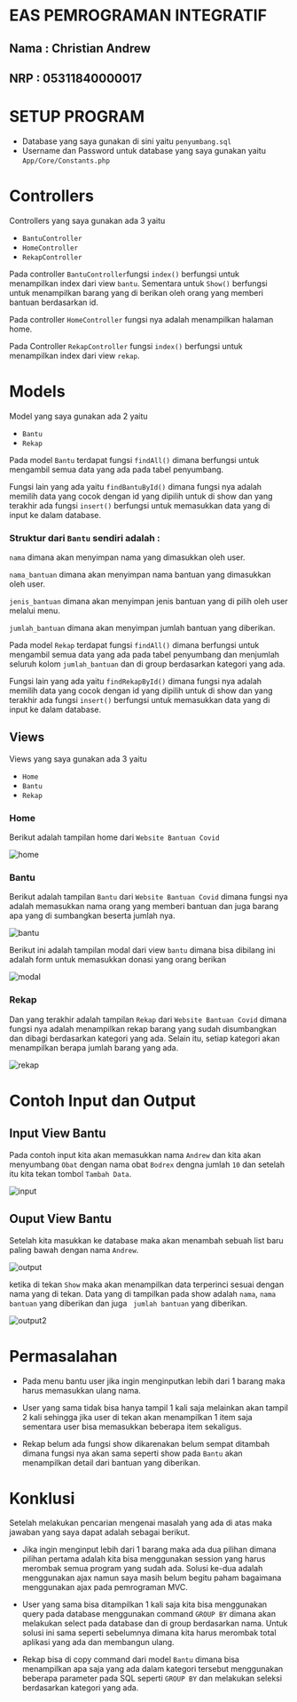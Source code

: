 # EAS PEMROGRAMAN INTEGRATIF

## Nama : Christian Andrew
## NRP : 05311840000017

# SETUP PROGRAM

* Database yang saya gunakan di sini yaitu ```penyumbang.sql```
* Username dan Password untuk database yang saya gunakan yaitu ```App/Core/Constants.php```

# Controllers

Controllers yang saya gunakan ada 3 yaitu 
* ```BantuController```
* ```HomeController```
* ```RekapController```

Pada controller ```BantuController```fungsi ```index()``` berfungsi untuk menampilkan index dari view ```bantu```. Sementara untuk ```Show()``` berfungsi untuk menampilkan barang yang di berikan oleh orang yang memberi bantuan berdasarkan id.

Pada controller ```HomeController``` fungsi nya adalah menampilkan halaman home.

Pada Controller ```RekapController``` fungsi ```index()``` berfungsi untuk menampilkan index dari view ```rekap```.


# Models

Model yang saya gunakan ada 2 yaitu 
* ```Bantu```
* ```Rekap```

Pada model ```Bantu``` terdapat fungsi ```findAll()``` dimana berfungsi untuk mengambil semua data yang ada pada tabel penyumbang. 

Fungsi lain yang ada yaitu ```findBantuById()``` dimana fungsi nya adalah memilih data yang cocok dengan id yang dipilih untuk di show dan yang terakhir ada fungsi ```insert()``` berfungsi untuk memasukkan data yang di input ke dalam database. 

### Struktur dari ```Bantu``` sendiri adalah :

```nama``` dimana akan menyimpan nama yang dimasukkan oleh user.

```nama_bantuan``` dimana akan menyimpan nama bantuan yang dimasukkan oleh user.

```jenis_bantuan``` dimana akan menyimpan jenis bantuan yang di pilih oleh user melalui menu.

```jumlah_bantuan``` dimana akan menyimpan jumlah bantuan yang diberikan.

Pada model ```Rekap``` terdapat fungsi ```findAll()``` dimana berfungsi untuk mengambil semua data yang ada pada tabel penyumbang dan menjumlah seluruh kolom ```jumlah_bantuan``` dan di group berdasarkan kategori yang ada. 

Fungsi lain yang ada yaitu ```findRekapById()``` dimana fungsi nya adalah memilih data yang cocok dengan id yang dipilih untuk di show dan yang terakhir ada fungsi ```insert()``` berfungsi untuk memasukkan data yang di input ke dalam database. 

## Views

Views yang saya gunakan ada 3 yaitu 
* ```Home```
* ```Bantu```
* ```Rekap```

### Home

Berikut adalah tampilan home dari ```Website Bantuan Covid```


![home](https://github.com/Alpha666/eas-pemrograman-integratif/blob/master/screenshot/Home.png)

### Bantu

Berikut adalah tampilan ```Bantu``` dari ```Website Bantuan Covid``` dimana fungsi nya adalah memasukkan nama orang yang memberi bantuan dan juga barang apa yang di sumbangkan beserta jumlah nya.   


![bantu](https://github.com/Alpha666/eas-pemrograman-integratif/blob/master/screenshot/Bantu.png)

Berikut ini adalah tampilan modal dari view ```bantu``` dimana bisa dibilang ini adalah form untuk memasukkan donasi yang orang berikan

![modal](https://github.com/Alpha666/eas-pemrograman-integratif/blob/master/screenshot/Modal.png)

### Rekap

Dan yang terakhir adalah tampilan ```Rekap``` dari ```Website Bantuan Covid``` dimana fungsi nya adalah menampilkan rekap barang yang sudah disumbangkan dan dibagi berdasarkan kategori yang ada. Selain itu, setiap kategori akan menampilkan berapa jumlah barang yang ada.

![rekap](https://github.com/Alpha666/eas-pemrograman-integratif/blob/master/screenshot/Rekap.png)


# Contoh Input dan Output

## Input View Bantu

Pada contoh input kita akan memasukkan nama ```Andrew``` dan kita akan menyumbang ```Obat``` dengan nama obat ```Bodrex``` dengna jumlah ```10``` dan setelah itu kita tekan tombol ```Tambah Data```.

![input](https://github.com/Alpha666/eas-pemrograman-integratif/blob/master/screenshot/input.png)

## Ouput View Bantu

Setelah kita masukkan ke database maka akan menambah sebuah list baru paling bawah dengan nama ```Andrew```.

![output](https://github.com/Alpha666/eas-pemrograman-integratif/blob/master/screenshot/output.png)


ketika di tekan ```Show``` maka akan menampilkan data terperinci sesuai dengan nama yang di tekan. Data yang di tampilkan pada show adalah ```nama```, ```nama bantuan``` yang diberikan dan juga ``` jumlah bantuan``` yang diberikan.

![output2](https://github.com/Alpha666/eas-pemrograman-integratif/blob/master/screenshot/output2.png)



# Permasalahan

* Pada menu bantu user jika ingin menginputkan lebih dari 1 barang maka harus memasukkan ulang nama.

* User yang sama tidak bisa hanya tampil 1 kali saja melainkan akan tampil 2 kali sehingga jika user di tekan akan menampilkan 1 item saja sementara user bisa memasukkan beberapa item sekaligus.

* Rekap belum ada fungsi show dikarenakan belum sempat ditambah dimana fungsi nya akan sama seperti show pada ```Bantu``` akan menampilkan detail dari bantuan yang diberikan.

# Konklusi

Setelah melakukan pencarian mengenai masalah yang ada di atas maka jawaban yang saya dapat adalah sebagai berikut.

* Jika ingin menginput lebih dari 1 barang maka ada dua pilihan dimana pilihan pertama adalah kita bisa menggunakan session yang harus merombak semua program yang sudah ada. Solusi ke-dua adalah menggunakan ajax namun saya masih belum begitu paham bagaimana menggunakan ajax pada pemrograman MVC.

* User yang sama bisa ditampilkan 1 kali saja kita bisa menggunakan query pada database menggunakan command ```GROUP BY``` dimana akan melakukan select pada database dan di group berdasarkan nama. Untuk solusi ini sama seperti sebelumnya dimana kita harus merombak total aplikasi yang ada dan membangun ulang.

* Rekap bisa di copy command dari model ```Bantu``` dimana bisa menampilkan apa saja yang ada dalam kategori tersebut menggunakan beberapa parameter pada SQL seperti ```GROUP BY``` dan melakukan seleksi berdasarkan kategori yang ada.